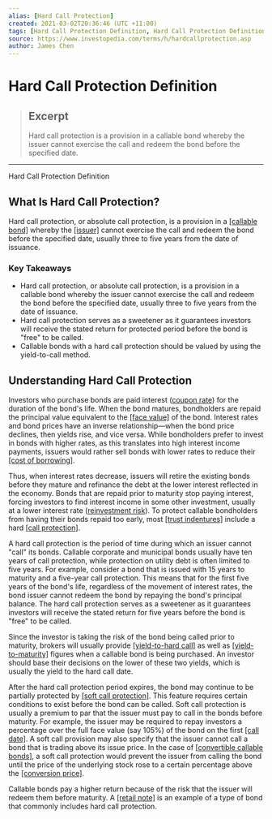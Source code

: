 ```yaml
---
alias: [Hard Call Protection]
created: 2021-03-02T20:36:46 (UTC +11:00)
tags: [Hard Call Protection Definition, Hard Call Protection Definition]
source: https://www.investopedia.com/terms/h/hardcallprotection.asp
author: James Chen
---
```


# Hard Call Protection Definition

> ## Excerpt
> Hard call protection is a provision in a callable bond whereby the issuer cannot exercise the call and redeem the bond before the specified date.

---

Hard Call Protection Definition
## What Is Hard Call Protection?

Hard call protection, or absolute call protection, is a provision in a [[callable bond]](https://www.investopedia.com/terms/c/callablebond.asp) whereby the [[issuer]](https://www.investopedia.com/terms/i/issuer.asp) cannot exercise the call and redeem the bond before the specified date, usually three to five years from the date of issuance.

### Key Takeaways

-   Hard call protection, or absolute call protection, is a provision in a callable bond whereby the issuer cannot exercise the call and redeem the bond before the specified date, usually three to five years from the date of issuance.
-   Hard call protection serves as a sweetener as it guarantees investors will receive the stated return for protected period before the bond is "free" to be called.
-   Callable bonds with a hard call protection should be valued by using the yield-to-call method.

## Understanding Hard Call Protection

Investors who purchase bonds are paid interest ([coupon rate](https://www.investopedia.com/terms/c/coupon-rate.asp)) for the duration of the bond's life. When the bond matures, bondholders are repaid the principal value equivalent to the [[face value]](https://www.investopedia.com/terms/f/facevalue.asp) of the bond. Interest rates and bond prices have an inverse relationship—when the bond price declines, then yields rise, and vice versa. While bondholders prefer to invest in bonds with higher rates, as this translates into high interest income payments, issuers would rather sell bonds with lower rates to reduce their [[cost of borrowing]](https://www.investopedia.com/terms/c/costofdebt.asp).

Thus, when interest rates decrease, issuers will retire the existing bonds before they mature and refinance the debt at the lower interest reflected in the economy. Bonds that are repaid prior to maturity stop paying interest, forcing investors to find interest income in some other investment, usually at a lower interest rate ([reinvestment risk](https://www.investopedia.com/terms/r/reinvestmentrisk.asp)). To protect callable bondholders from having their bonds repaid too early, most [[trust indentures]](https://www.investopedia.com/terms/t/trust_indenture.asp) include a hard [[call protection]](https://www.investopedia.com/terms/c/callprotection.asp).

A hard call protection is the period of time during which an issuer cannot "call" its bonds. Callable corporate and municipal bonds usually have ten years of call protection, while protection on utility debt is often limited to five years. For example, consider a bond that is issued with 15 years to maturity and a five-year call protection. This means that for the first five years of the bond's life, regardless of the movement of interest rates, the bond issuer cannot redeem the bond by repaying the bond's principal balance. The hard call protection serves as a sweetener as it guarantees investors will receive the stated return for five years before the bond is "free" to be called.

Since the investor is taking the risk of the bond being called prior to maturity, brokers will usually provide [[yield-to-hard call]](https://www.investopedia.com/terms/y/yieldtocall.asp) as well as [[yield-to-maturity]](https://www.investopedia.com/terms/y/yieldtomaturity.asp) figures when a callable bond is being purchased. An investor should base their decisions on the lower of these two yields, which is usually the yield to the hard call date.

After the hard call protection period expires, the bond may continue to be partially protected by [[soft call protection]](https://www.investopedia.com/terms/s/softcallprotection.asp). This feature requires certain conditions to exist before the bond can be called. Soft call protection is usually a premium to par that the issuer must pay to call in the bonds before maturity. For example, the issuer may be required to repay investors a percentage over the full face value (say 105%) of the bond on the first [[call date]](https://www.investopedia.com/terms/c/calldate.asp). A soft call provision may also specify that the issuer cannot call a bond that is trading above its issue price. In the case of [[convertible callable bonds]](https://www.investopedia.com/terms/c/convertiblebond.asp), a soft call protection would prevent the issuer from calling the bond until the price of the underlying stock rose to a certain percentage above the [[conversion price]](https://www.investopedia.com/terms/c/conversionprice.asp).

Callable bonds pay a higher return because of the risk that the issuer will redeem them before maturity. A [[retail note]](https://www.investopedia.com/terms/r/retailnote.asp) is an example of a type of bond that commonly includes hard call protection.
